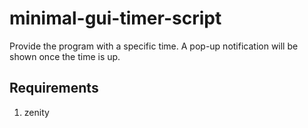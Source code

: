 # minimal-gui-timer-script
Provide the program with a specific time. A pop-up notification will be shown once the time is up.

## Requirements
1. zenity
